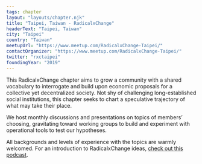 ```yaml
---
tags: chapter
layout: "layouts/chapter.njk"
title: "Taipei, Taiwan - RadicalxChange"
headerText: "Taipei, Taiwan"
city: "Taipei"
country: "Taiwan"
meetupUrl: "https://www.meetup.com/RadicalxChange-Taipei/"
contactOrganizer: "https://www.meetup.com/RadicalxChange-Taipei/"
twitter: "rxctaipei"
foundingYear: "2019"
---
```

This RadicalxChange chapter aims to grow a community with a shared vocabulary to interrogate and build upon economic proposals for a collective yet decentralized society. Not shy of challenging long-established social institutions, this chapter seeks to chart a speculative trajectory of what may take their place.

We host monthly discussions and presentations on topics of members’ choosing, gravitating toward working groups to build and experiment with operational tools to test our hypotheses.

All backgrounds and levels of experience with the topics are warmly welcomed. For an introduction to RadicalxChange ideas, [check out this podcast](https://80000hours.org/podcast/episodes/glen-weyl-radically-reforming-capitalism-and-democracy/).
